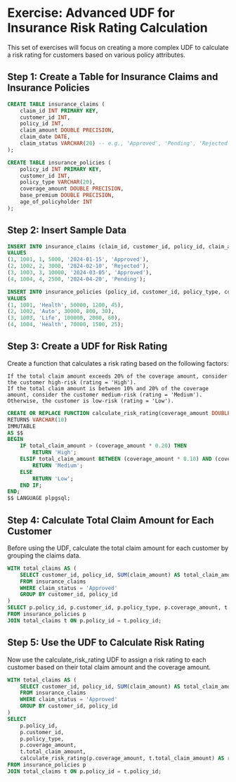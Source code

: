 # Exercise: Advanced UDF for Insurance Risk Rating Calculation

This set of exercises will focus on creating a more complex UDF to calculate a risk rating for customers based on various policy attributes.

## Step 1: Create a Table for Insurance Claims and Insurance Policies

```sql
CREATE TABLE insurance_claims (
    claim_id INT PRIMARY KEY,
    customer_id INT,
    policy_id INT,
    claim_amount DOUBLE PRECISION,
    claim_date DATE,
    claim_status VARCHAR(20) -- e.g., 'Approved', 'Pending', 'Rejected'
);
```

```sql
CREATE TABLE insurance_policies (
    policy_id INT PRIMARY KEY,
    customer_id INT,
    policy_type VARCHAR(20),
    coverage_amount DOUBLE PRECISION,
    base_premium DOUBLE PRECISION,
    age_of_policyholder INT
);
```

## Step 2: Insert Sample Data

```sql
INSERT INTO insurance_claims (claim_id, customer_id, policy_id, claim_amount, claim_date, claim_status)
VALUES
(1, 1001, 1, 5000, '2024-01-15', 'Approved'),
(2, 1002, 2, 3000, '2024-02-10', 'Rejected'),
(3, 1003, 3, 10000, '2024-03-05', 'Approved'),
(4, 1004, 4, 2500, '2024-04-20', 'Pending');
```

```sql
INSERT INTO insurance_policies (policy_id, customer_id, policy_type, coverage_amount, base_premium, age_of_policyholder)
VALUES
(1, 1001, 'Health', 50000, 1200, 45),
(2, 1002, 'Auto', 30000, 800, 30),
(3, 1003, 'Life', 100000, 2000, 60),
(4, 1004, 'Health', 70000, 1500, 25);
```

## Step 3: Create a UDF for Risk Rating

Create a function that calculates a risk rating based on the following factors:

```
If the total claim amount exceeds 20% of the coverage amount, consider the customer high-risk (rating = 'High').
If the total claim amount is between 10% and 20% of the coverage amount, consider the customer medium-risk (rating = 'Medium').
Otherwise, the customer is low-risk (rating = 'Low').
```

```sql
CREATE OR REPLACE FUNCTION calculate_risk_rating(coverage_amount DOUBLE PRECISION, total_claim_amount DOUBLE PRECISION)
RETURNS VARCHAR(10)
IMMUTABLE
AS $$
BEGIN
    IF total_claim_amount > (coverage_amount * 0.20) THEN
        RETURN 'High';
    ELSIF total_claim_amount BETWEEN (coverage_amount * 0.10) AND (coverage_amount * 0.20) THEN
        RETURN 'Medium';
    ELSE
        RETURN 'Low';
    END IF;
END;
$$ LANGUAGE plpgsql;
```

## Step 4: Calculate Total Claim Amount for Each Customer

Before using the UDF, calculate the total claim amount for each customer by grouping the claims data.

```sql
WITH total_claims AS (
    SELECT customer_id, policy_id, SUM(claim_amount) AS total_claim_amount
    FROM insurance_claims
    WHERE claim_status = 'Approved'
    GROUP BY customer_id, policy_id
)
SELECT p.policy_id, p.customer_id, p.policy_type, p.coverage_amount, t.total_claim_amount
FROM insurance_policies p
JOIN total_claims t ON p.policy_id = t.policy_id;
```

## Step 5: Use the UDF to Calculate Risk Rating

Now use the calculate_risk_rating UDF to assign a risk rating to each customer based on their total claim amount and the coverage amount.

```sql
WITH total_claims AS (
    SELECT customer_id, policy_id, SUM(claim_amount) AS total_claim_amount
    FROM insurance_claims
    WHERE claim_status = 'Approved'
    GROUP BY customer_id, policy_id
)
SELECT 
    p.policy_id, 
    p.customer_id, 
    p.policy_type, 
    p.coverage_amount, 
    t.total_claim_amount,
    calculate_risk_rating(p.coverage_amount, t.total_claim_amount) AS risk_rating
FROM insurance_policies p
JOIN total_claims t ON p.policy_id = t.policy_id;
```
